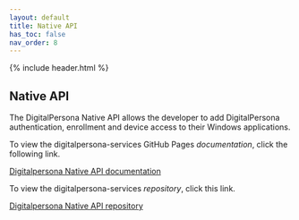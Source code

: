 ```yaml
---
layout: default
title: Native API
has_toc: false
nav_order: 8
---
```


{% include header.html %}

## Native API

The DigitalPersona Native API allows the developer to add DigitalPersona authentication, enrollment and device access to their Windows applications.

To view the digitalpersona-services GitHub Pages *documentation*, click the following link.

[Digitalpersona Native API documentation](https://hidglobal.github.io/digitalpersona-native-api/)

To view the digitalpersona-services *repository*, click this link.

[Digitalpersona Native API repository](https://github.com/hidglobal/digitalpersona-native-api/)
